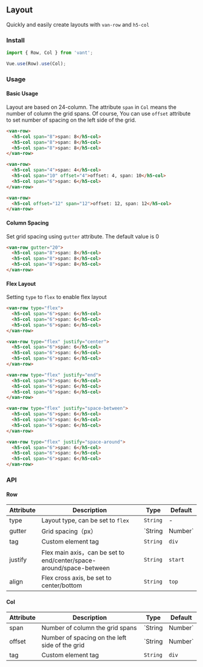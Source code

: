 ## Layout

Quickly and easily create layouts with `van-row` and `h5-col`

### Install
``` javascript
import { Row, Col } from 'vant';

Vue.use(Row).use(Col);
```

### Usage

#### Basic Usage

Layout are based on 24-column. The attribute `span` in `Col` means the number of column the grid spans. Of course, You can use `offset` attribute to set number of spacing on the left side of the grid.


```html
<van-row>
  <h5-col span="8">span: 8</h5-col>
  <h5-col span="8">span: 8</h5-col>
  <h5-col span="8">span: 8</h5-col>
</van-row>

<van-row>
  <h5-col span="4">span: 4</h5-col>
  <h5-col span="10" offset="4">offset: 4, span: 10</h5-col>
  <h5-col span="6">span: 6</h5-col>
</van-row>

<van-row>
  <h5-col offset="12" span="12">offset: 12, span: 12</h5-col>
</van-row>
```


#### Column Spacing

Set grid spacing using `gutter` attribute. The default value is 0


```html
<van-row gutter="20">
  <h5-col span="8">span: 8</h5-col>
  <h5-col span="8">span: 8</h5-col>
  <h5-col span="8">span: 8</h5-col>
</van-row>
```

#### Flex Layout

Setting `type` to `flex` to enable flex layout

```html
<van-row type="flex">
  <h5-col span="6">span: 6</h5-col>
  <h5-col span="6">span: 6</h5-col>
  <h5-col span="6">span: 6</h5-col>
</van-row>

<van-row type="flex" justify="center">
  <h5-col span="6">span: 6</h5-col>
  <h5-col span="6">span: 6</h5-col>
  <h5-col span="6">span: 6</h5-col>
</van-row>

<van-row type="flex" justify="end">
  <h5-col span="6">span: 6</h5-col>
  <h5-col span="6">span: 6</h5-col>
  <h5-col span="6">span: 6</h5-col>
</van-row>

<van-row type="flex" justify="space-between">
  <h5-col span="6">span: 6</h5-col>
  <h5-col span="6">span: 6</h5-col>
  <h5-col span="6">span: 6</h5-col>
</van-row>

<van-row type="flex" justify="space-around">
  <h5-col span="6">span: 6</h5-col>
  <h5-col span="6">span: 6</h5-col>
  <h5-col span="6">span: 6</h5-col>
</van-row>
```


### API

#### Row

| Attribute | Description | Type | Default |
|------|------|------|------|
| type | Layout type, can be set to `flex` | `String` | - |
| gutter | Grid spacing（px） | `String | Number` | - |
| tag | Custom element tag | `String` | `div` |
| justify | Flex main axis，can be set to  end/center/space-around/space-between | `String` | `start` |
| align | Flex cross axis, be set to  center/bottom | `String` | `top` |

#### Col

| Attribute | Description | Type | Default |
|------|------|------|------|
| span | Number of column the grid spans | `String | Number` | - |
| offset | Number of spacing on the left side of the grid | `String | Number` | - |
| tag | Custom element tag | `String` | `div` |
